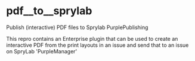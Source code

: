# pdf\__to__sprylab
Publish (interactive) PDF files to Sprylab PurplePublishing


This repro contains an Enterprise plugin that can be used to create an interactive PDF from the print layouts in an issue and send that to an issue on SpryLab 'PurpleManager'

